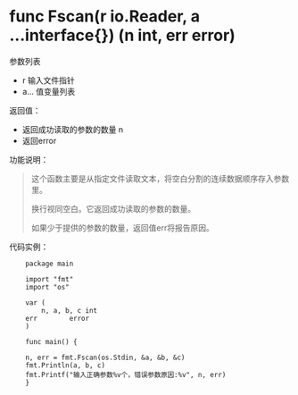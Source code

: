 # func Fscan(r io.Reader, a ...interface{}) (n int, err error)

参数列表

- r 输入文件指针
- a... 值变量列表

返回值：

- 返回成功读取的参数的数量 n
- 返回error

功能说明：

>这个函数主要是从指定文件读取文本，将空白分割的连续数据顺序存入参数里。
>
>换行视同空白。它返回成功读取的参数的数量。
>
>如果少于提供的参数的数量，返回值err将报告原因。
>

代码实例：

        package main

        import "fmt"
        import "os"

        var (
            n, a, b, c int
	    err        error
        )

        func main() {

	    n, err = fmt.Fscan(os.Stdin, &a, &b, &c)
   	    fmt.Println(a, b, c)
	    fmt.Printf("输入正确参数%v个，错误参数原因:%v", n, err)
        }


